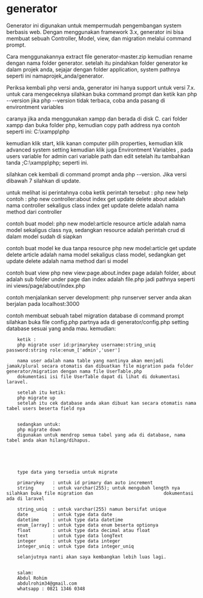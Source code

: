 # generator
Generator ini digunakan untuk mempermudah pengembangan system berbasis web. Dengan menggunakan framework 3.x, generator ini bisa membuat sebuah Controller, Model, view, dan migration melalui command prompt.


Cara menggunakannya extract file generator-master.zip kemudian rename dengan nama folder generator.
setelah itu pindahkan folder generator ke dalam projek anda, sejajar dengan folder application, system
pathnya seperti ini namaprojek_anda/generator.

Periksa kembali php versi anda, generator ini hanya support untuk versi 7.x.
untuk cara mengeceknya silahkan buka command prompt dan ketik kan php --version
jika php --version tidak terbaca, coba anda pasang di environtment variables

caranya jika anda menggunakan xampp dan berada di disk C.
cari folder xampp dan buka folder php, kemudian copy path address nya
contoh seperti ini: C:\xampp\php

kemudian klik start, klik kanan computer pilih properties, kemudian klik advanced system setting
kemudian klik juga Environtment Variables , pada users variable for admin cari variable path
dan edit setelah itu tambahkan tanda ;C:\xampp\php; seperti ini.

silahkan cek kembali di command prompt anda php --version.
Jika versi dibawah 7 silahkan di update.

untuk melihat isi perintahnya coba ketik perintah tersebut : php new help 
contoh : php new controller:about index get update delete
            about adalah nama controller sekaligus class
            index get update delete adalah nama method dari controller

contoh buat model:
        php new model:article resource
        article adalah nama model sekaligus class nya, sedangkan resource adalah perintah crud di dalam model sudah di siapkan

contoh buat model ke dua tanpa resource
        php new model:article get update delete
        article adalah nama model sekaligus class model, sedangkan get update delete adalah nama method dari si model


contoh buat view
        php new view:page.about.index
        page adalah folder, about adalah sub folder under page dan index adalah file.php
        jadi pathnya seperti ini views/page/about/index.php

contoh menjalankan server development:
        php runserver
        server anda akan berjalan pada localhost:3000

contoh membuat sebuah tabel migration database di command prompt
        silahkan buka file config.php partnya ada di generator/config.php
        setting database sesuai yang anda mau. kemudian:

        ketik : 
        php migrate user id:primarykey username:string_uniq password:string role:enum_['admin','user']
        
        nama user adalah nama table yang nantinya akan menjadi jamak/plural secara otomatis dan dibuatkan file migration pada folder generator/migration dengan nama file UserTable.php
        dokumentasi isi file UserTable dapat di lihat di dokumentasi laravel.

        setelah itu ketik:
        php migrate up
        setelah itu cek database anda akan dibuat kan secara otomatis nama tabel users beserta field nya


        sedangkan untuk:
        php migrate down
        digunakan untuk mendrop semua tabel yang ada di database, nama tabel anda akan hilang/dihapus.


        


        type data yang tersedia untuk migrate

        primarykey   : untuk id primary dan auto increment
        string       : untuk varchar(255); untuk mengubah length nya silahkan buka file migration dan                          dokumentasi ada di laravel

        string_uniq  : untuk varchar(255) namun bersifat unique
        date         : untuk type data date
        datetime     : untuk type data datetime
        enum_[array] : untuk type data enum beserta optionya
        float        : untuk type data decimal atau float
        text         : untuk type data longText
        integer      : untuk type data integer
        integer_uniq : untuk type data integer_uniq

        selanjutnya nanti akan saya kembangkan lebih luas lagi.


        salam:
        Abdul Rohim
        abdulrohim34@gmail.com
        whatsapp : 0821 1346 0348
